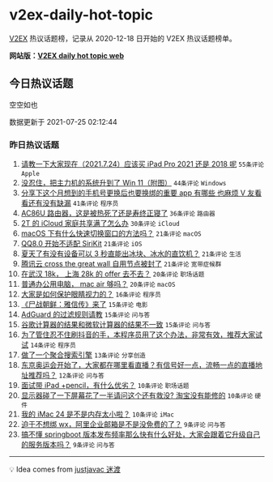 # v2ex-daily-hot-topic

[V2EX](https://www.v2ex.com/) 热议话题榜，记录从 2020-12-18 日开始的 V2EX 热议话题榜单。

**网站版：[V2EX daily hot topic web](https://boojack.github.io/v2ex-daily-hot-topic-web/)**

## 今日热议话题

<!-- TODAY BEGIN -->

空空如也

数据更新于 2021-07-25 02:12:44

<!-- TODAY END -->

### 昨日热议话题

<!-- YESTERDAY BEGIN -->

1. [请教一下大家现在（2021.7.24）应该买 iPad Pro 2021 还是 2018 呢](https://www.v2ex.com/t/791522) `55条评论` `Apple`
1. [没忍住，把主力机的系统升到了 Win 11（附图）](https://www.v2ex.com/t/791479) `44条评论` `Windows`
1. [分享下这个月想到的手机号更换后也要换绑的重要 app 有哪些 也麻烦 V 友看看还有没有缺漏](https://www.v2ex.com/t/791465) `41条评论` `程序员`
1. [AC86U 路由器，这是被热死了还是寿终正寝了](https://www.v2ex.com/t/791460) `36条评论` `路由器`
1. [2T 的 iCloud 家庭共享满了怎么办](https://www.v2ex.com/t/791462) `30条评论` `iCloud`
1. [macOS 下有什么快速切换窗口的方法吗？](https://www.v2ex.com/t/791480) `21条评论` `macOS`
1. [QQ8.0 开始不适配 SiriKit](https://www.v2ex.com/t/791484) `21条评论` `iOS`
1. [夏天了有没有设备可以 3 秒直能出冰块、冰水的直饮机？](https://www.v2ex.com/t/791510) `21条评论` `生活`
1. [腾讯云 cross the great wall 自用节点被封了](https://www.v2ex.com/t/791468) `21条评论` `宽带症候群`
1. [在武汉 18k， 上海 28k 的 offer 去不去？](https://www.v2ex.com/t/791555) `20条评论` `职场话题`
1. [普通办公用电脑， mac air 够吗？](https://www.v2ex.com/t/791536) `20条评论` `macOS`
1. [大家是如何保护眼睛视力的？](https://www.v2ex.com/t/791544) `16条评论` `程序员`
1. [《尸战朝鲜：雅信传》来了](https://www.v2ex.com/t/791554) `15条评论` `电影`
1. [AdGuard 的过滤规则请教](https://www.v2ex.com/t/791501) `15条评论` `问与答`
1. [谷歌计算器的结果和微软计算器的结果不一致](https://www.v2ex.com/t/791461) `15条评论` `问与答`
1. [为了管住忍不住刷抖音的手，本程序员用了这个办法，非常有效，推荐大家试试](https://www.v2ex.com/t/791557) `14条评论` `程序员`
1. [做了一个聚合搜索引擎](https://www.v2ex.com/t/791533) `13条评论` `分享创造`
1. [东京奥运会开始了，大家都在哪里看直播？有信号好一点，流畅一点的直播地址推荐吗？](https://www.v2ex.com/t/791477) `12条评论` `问与答`
1. [面试带 iPad +pencil，有什么优劣？](https://www.v2ex.com/t/791535) `10条评论` `职场话题`
1. [显示器碰了一下屏幕花了一半请问这个还有救没? 淘宝没有能修的](https://www.v2ex.com/t/791497) `10条评论` `硬件`
1. [我的 iMac 24 是不是内存太小啦？](https://www.v2ex.com/t/791473) `10条评论` `iMac`
1. [迫于不想绑 wx，阿里企业邮箱是不是没免费的了？](https://www.v2ex.com/t/791525) `9条评论` `问与答`
1. [搞不懂 springboot 版本发布频率那么快有什么好处，大家会跟着它升级自己的服务版本吗？](https://www.v2ex.com/t/791514) `9条评论` `问与答`

<!-- YESTERDAY END -->

---

💡 Idea comes from [justjavac 迷渡](https://github.com/justjavac/)
